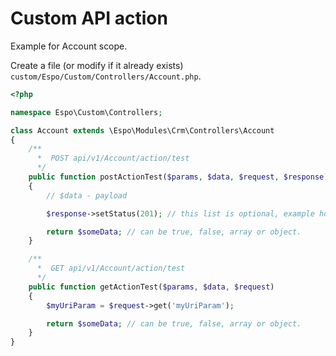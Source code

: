 # Custom API action

Example for Account scope.


Create a file (or modify if it already exists) `custom/Espo/Custom/Controllers/Account.php`.

```php
<?php

namespace Espo\Custom\Controllers;

class Account extends \Espo\Modules\Crm\Controllers\Account
{
    /**
      *  POST api/v1/Account/action/test
      */
    public function postActionTest($params, $data, $request, $response)
    {
        // $data - payload

        $response->setStatus(201); // this list is optional, example how to set custom response status code

        return $someData; // can be true, false, array or object.
    }

    /**
      *  GET api/v1/Account/action/test
      */
    public function getActionTest($params, $data, $request)
    {
        $myUriParam = $request->get('myUriParam');

        return $someData; // can be true, false, array or object.
    }
}

```
